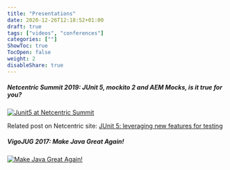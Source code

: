 ```yaml
---
title: "Presentations"
date: 2020-12-26T12:18:52+01:00
draft: true
tags: ["videos", "conferences"]
categories: [""]
ShowToc: true
TocOpen: false
weight: 2
disableShare: true
---
```


##### Netcentric Summit 2019: JUnit 5, mockito 2 and AEM Mocks, is it true for you?
[![Junit5 at Netcentric Summit](https://img.youtube.com/vi/XJiZbnbu6uc/hqdefault.jpg)](https://www.youtube.com/watch?v=XJiZbnbu6uc)

Related post on Netcentric site: [JUnit 5: leveraging new features for testing](https://www.netcentric.biz/insights/2020/07/junit5-new-features.html)

##### VigoJUG 2017: Make Java Great Again!
[![Make Java Great Again!](https://img.youtube.com/vi/PKqTlj38X7M/hqdefault.jpg)](https://www.youtube.com/watch?v=PKqTlj38X7M)